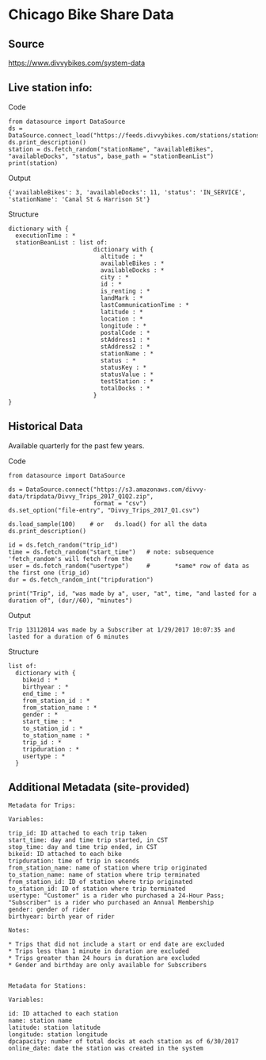 # Chicago Bike Share Data

## Source

https://www.divvybikes.com/system-data

## Live station info: 

Code

    from datasource import DataSource
    ds = DataSource.connect_load("https://feeds.divvybikes.com/stations/stations.json")
    ds.print_description()
    station = ds.fetch_random("stationName", "availableBikes", "availableDocks", "status", base_path = "stationBeanList")
    print(station)

Output

    {'availableBikes': 3, 'availableDocks': 11, 'status': 'IN_SERVICE', 'stationName': 'Canal St & Harrison St'}

Structure

````
dictionary with {
  executionTime : *
  stationBeanList : list of:
                        dictionary with {
                          altitude : *
                          availableBikes : *
                          availableDocks : *
                          city : *
                          id : *
                          is_renting : *
                          landMark : *
                          lastCommunicationTime : *
                          latitude : *
                          location : *
                          longitude : *
                          postalCode : *
                          stAddress1 : *
                          stAddress2 : *
                          stationName : *
                          status : *
                          statusKey : *
                          statusValue : *
                          testStation : *
                          totalDocks : *
                        }
}
````


## Historical Data

Available quarterly for the past few years.

Code

````
from datasource import DataSource

ds = DataSource.connect("https://s3.amazonaws.com/divvy-data/tripdata/Divvy_Trips_2017_Q1Q2.zip",
                        format = "csv")
ds.set_option("file-entry", "Divvy_Trips_2017_Q1.csv")

ds.load_sample(100)    # or   ds.load() for all the data
ds.print_description()

id = ds.fetch_random("trip_id")
time = ds.fetch_random("start_time")   # note: subsequence 'fetch_random's will fetch from the 
user = ds.fetch_random("usertype")     #       *same* row of data as the first one (trip_id)
dur = ds.fetch_random_int("tripduration")

print("Trip", id, "was made by a", user, "at", time, "and lasted for a duration of", (dur//60), "minutes")
````

Output

    Trip 13112014 was made by a Subscriber at 1/29/2017 10:07:35 and lasted for a duration of 6 minutes

Structure

````
list of:
  dictionary with {
    bikeid : *
    birthyear : *
    end_time : *
    from_station_id : *
    from_station_name : *
    gender : *
    start_time : *
    to_station_id : *
    to_station_name : *
    trip_id : *
    tripduration : *
    usertype : *
  }
````


## Additional Metadata (site-provided)

````
Metadata for Trips:

Variables:

trip_id: ID attached to each trip taken
start_time: day and time trip started, in CST
stop_time: day and time trip ended, in CST
bikeid: ID attached to each bike
tripduration: time of trip in seconds 
from_station_name: name of station where trip originated
to_station_name: name of station where trip terminated 
from_station_id: ID of station where trip originated
to_station_id: ID of station where trip terminated
usertype: "Customer" is a rider who purchased a 24-Hour Pass; "Subscriber" is a rider who purchased an Annual Membership
gender: gender of rider 
birthyear: birth year of rider

Notes:

* Trips that did not include a start or end date are excluded
* Trips less than 1 minute in duration are excluded
* Trips greater than 24 hours in duration are excluded
* Gender and birthday are only available for Subscribers


Metadata for Stations:

Variables:

id: ID attached to each station
name: station name    
latitude: station latitude
longitude: station longitude
dpcapacity: number of total docks at each station as of 6/30/2017
online_date: date the station was created in the system
````
